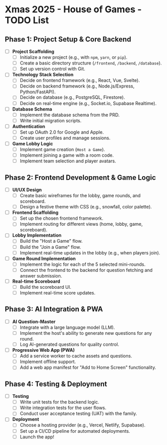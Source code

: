 
# Xmas 2025 - House of Games - TODO List

## Phase 1: Project Setup & Core Backend

- [ ] **Project Scaffolding**
    - [ ] Initialize a new project (e.g., with `npm`, `yarn`, or `pip`).
    - [ ] Create a basic directory structure (`/frontend`, `/backend`, `/database`).
    - [ ] Set up version control with Git.
- [ ] **Technology Stack Selection**
    - [ ] Decide on frontend framework (e.g., React, Vue, Svelte).
    - [ ] Decide on backend framework (e.g., Node.js/Express, Python/FastAPI).
    - [ ] Decide on database (e.g., PostgreSQL, Firestore).
    - [ ] Decide on real-time engine (e.g., Socket.io, Supabase Realtime).
- [ ] **Database Schema**
    - [ ] Implement the database schema from the PRD.
    - [ ] Write initial migration scripts.
- [ ] **Authentication**
    - [ ] Set up OAuth 2.0 for Google and Apple.
    - [ ] Create user profiles and manage sessions.
- [ ] **Game Lobby Logic**
    - [ ] Implement game creation (`Host a Game`).
    - [ ] Implement joining a game with a room code.
    - [ ] Implement team selection and player avatars.

## Phase 2: Frontend Development & Game Logic

- [ ] **UI/UX Design**
    - [ ] Create basic wireframes for the lobby, game rounds, and scoreboard.
    - [ ] Design a festive theme with CSS (e.g., snowfall, color palette).
- [ ] **Frontend Scaffolding**
    - [ ] Set up the chosen frontend framework.
    - [ ] Implement routing for different views (home, lobby, game, scoreboard).
- [ ] **Lobby Implementation**
    - [ ] Build the "Host a Game" flow.
    - [ ] Build the "Join a Game" flow.
    - [ ] Implement real-time updates in the lobby (e.g., when players join).
- [ ] **Game Round Implementation**
    - [ ] Implement the logic for each of the 5 selected mini-rounds.
    - [ ] Connect the frontend to the backend for question fetching and answer submission.
- [ ] **Real-time Scoreboard**
    - [ ] Build the scoreboard UI.
    - [ ] Implement real-time score updates.

## Phase 3: AI Integration & PWA

- [ ] **AI Question-Master**
    - [ ] Integrate with a large language model (LLM).
    - [ ] Implement the host's ability to generate new questions for any round.
    - [ ] Log AI-generated questions for quality control.
- [ ] **Progressive Web App (PWA)**
    - [ ] Add a service worker to cache assets and questions.
    - [ ] Implement offline support.
    - [ ] Add a web app manifest for "Add to Home Screen" functionality.

## Phase 4: Testing & Deployment

- [ ] **Testing**
    - [ ] Write unit tests for the backend logic.
    - [ ] Write integration tests for the user flows.
    - [ ] Conduct user acceptance testing (UAT) with the family.
- [ ] **Deployment**
    - [ ] Choose a hosting provider (e.g., Vercel, Netlify, Supabase).
    - [ ] Set up a CI/CD pipeline for automated deployments.
    - [ ] Launch the app!
